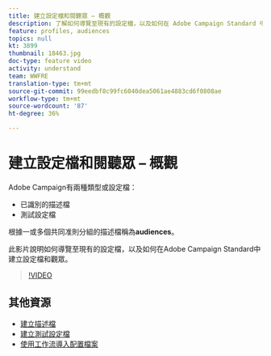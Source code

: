 ```yaml
---
title: 建立設定檔和閱聽眾 – 概觀
description: 了解如何導覽至現有的設定檔，以及如何在 Adobe Campaign Standard 中建立設定檔和對象。
feature: profiles, audiences
topics: null
kt: 3899
thumbnail: 18463.jpg
doc-type: feature video
activity: understand
team: WWFRE
translation-type: tm+mt
source-git-commit: 99eedbf8c99fc6040dea5061ae4883cd6f0808ae
workflow-type: tm+mt
source-wordcount: '87'
ht-degree: 36%

---
```



# 建立設定檔和閱聽眾 – 概觀

Adobe Campaign有兩種類型或設定檔：

* 已識別的描述檔
* 測試設定檔

根據一或多個共同准則分組的描述檔稱為&#x200B;**audiences**。

此影片說明如何導覽至現有的設定檔，以及如何在Adobe Campaign Standard中建立設定檔和觀眾。

>[!VIDEO](https://video.tv.adobe.com/v/18463/?quality=12)

## 其他資源

* [建立描述檔](/help/profiles-and-audiences/creating-a-profile.md)
* [建立測試設定檔](/help/profiles-and-audiences/test-profiles.md)
* [使用工作流導入配置檔案](/help/managing-processes-and-data/importing-profiles.md)
